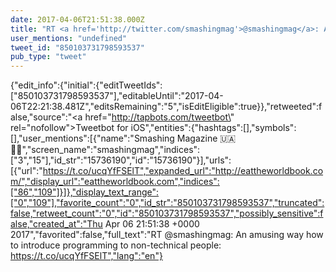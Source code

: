 ```yaml
---
date: 2017-04-06T21:51:38.000Z
title: "RT <a href='http://twitter.com/smashingmag'>@smashingmag</a>: An amusing way how to introduce programming to non-technical people: https://t.co/ucqYfFSElT″"
user_mentions: "undefined"
tweet_id: "850103731798593537"
pub_type: "tweet"
---
```

{"edit_info":{"initial":{"editTweetIds":["850103731798593537"],"editableUntil":"2017-04-06T22:21:38.481Z","editsRemaining":"5","isEditEligible":true}},"retweeted":false,"source":"<a href=\"http://tapbots.com/tweetbot\" rel=\"nofollow\">Tweetbot for iΟS</a>","entities":{"hashtags":[],"symbols":[],"user_mentions":[{"name":"Smashing Magazine 🇺🇦 🏳️‍🌈","screen_name":"smashingmag","indices":["3","15"],"id_str":"15736190","id":"15736190"}],"urls":[{"url":"https://t.co/ucqYfFSElT","expanded_url":"http://eattheworldbook.com/","display_url":"eattheworldbook.com","indices":["86","109"]}]},"display_text_range":["0","109"],"favorite_count":"0","id_str":"850103731798593537","truncated":false,"retweet_count":"0","id":"850103731798593537","possibly_sensitive":false,"created_at":"Thu Apr 06 21:51:38 +0000 2017","favorited":false,"full_text":"RT @smashingmag: An amusing way how to introduce programming to non-technical people: https://t.co/ucqYfFSElT","lang":"en"}
